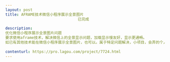 ```yaml
---                
layout: post       
title: AFRAME技术微信小程序展示全景图片
                                已完成
           
description: 
优化微信小程序展示全景图片问题
要求使用aframe技术，解决微信上的全景显示问题，加载显示慢友好，显示更通畅。
如已有其他技术能在微信小程序展示全景图片，也可以。属于特定问题解决，小项目，会弄的个人来，出价300元！
     
contenturl: https://pro.lagou.com/project/7724.html      
---                 
```

